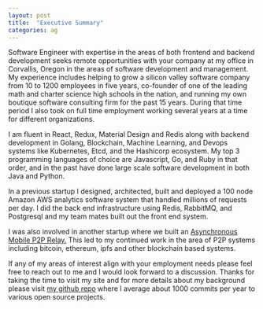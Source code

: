 ```yaml
---
layout: post
title:  "Executive Summary"
categories: ag
---
```


Software Engineer with expertise in the areas of both frontend and backend development seeks remote opportunities with your company at my office in Corvallis, Oregon in the areas of software development and management.  My experience includes helping to grow a silicon valley software company from 10 to 1200 employees in five years, co-founder of one of the leading math and charter science high schools in the nation, and running my own boutique software consulting firm for the past 15 years.  During that time period I also took on full time employment working several years at a time for different organizations.

I am fluent in React, Redux, Material Design and Redis along with backend development in Golang, Blockchain, Machine Learning, and Devops systems like Kubernetes, Etcd, and the Hashicorp ecosystem. My top 3 programming languages of choice are Javascript, Go, and Ruby in that order, and in the past have done large scale software development in both Java and Python.

In a previous startup I designed, architected, built and deployed a 100 node Amazon AWS analytics software system that handled millions of requests per day.  I did the back end infrastructure using Redis, RabbitMQ, and Postgresql and my team mates built out the front end system.

I was also involved in another startup where we built an
[Asynchronous Mobile P2P Relay.](https://s3-us-west-1.amazonaws.com/vault12/crypto_relay.pdf)
This led to my continued work in the area of P2P systems including bitcoin, ethereum, ipfs and other blockchain based systems.

If any of my areas of interest align with your employment needs please feel free to reach out to me and I would look forward to a discussion. Thanks for taking the time to visit my site and for more details about my background please visit [my github repo](https://github.com/stormasm)
where I average about 1000 commits per year to various open source projects.
